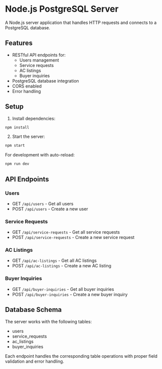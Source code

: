 # Node.js PostgreSQL Server

A Node.js server application that handles HTTP requests and connects to a PostgreSQL database.

## Features

- RESTful API endpoints for:
  - Users management
  - Service requests
  - AC listings
  - Buyer inquiries
- PostgreSQL database integration
- CORS enabled
- Error handling

## Setup

1. Install dependencies:
```bash
npm install
```

2. Start the server:
```bash
npm start
```

For development with auto-reload:
```bash
npm run dev
```

## API Endpoints

### Users
- GET `/api/users` - Get all users
- POST `/api/users` - Create a new user

### Service Requests
- GET `/api/service-requests` - Get all service requests
- POST `/api/service-requests` - Create a new service request

### AC Listings
- GET `/api/ac-listings` - Get all AC listings
- POST `/api/ac-listings` - Create a new AC listing

### Buyer Inquiries
- GET `/api/buyer-inquiries` - Get all buyer inquiries
- POST `/api/buyer-inquiries` - Create a new buyer inquiry

## Database Schema

The server works with the following tables:
- users
- service_requests
- ac_listings
- buyer_inquiries

Each endpoint handles the corresponding table operations with proper field validation and error handling. 